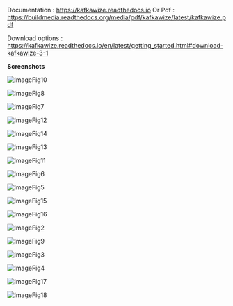 Documentation : https://kafkawize.readthedocs.io Or 
          Pdf : https://buildmedia.readthedocs.org/media/pdf/kafkawize/latest/kafkawize.pdf

Download options : https://kafkawize.readthedocs.io/en/latest/getting_started.html#download-kafkawize-3-1


<b>Screenshots</b>

![ImageFig10](https://github.com/kafkawize/kafkawize/blob/master/screenshots/login.JPG)

![ImageFig8](https://github.com/kafkawize/kafkawize/blob/master/screenshots/BrowseTopics.JPG)

![ImageFig7](https://github.com/kafkawize/kafkawize/blob/master/screenshots/BrowseAcls.JPG)

![ImageFig12](https://github.com/kafkawize/kafkawize/blob/master/screenshots/ProducersConsumers.JPG)

![ImageFig14](https://github.com/kafkawize/kafkawize/blob/master/screenshots/RequestTopic.JPG)

![ImageFig13](https://github.com/kafkawize/kafkawize/blob/master/screenshots/RequestACL.JPG)

![ImageFig11](https://github.com/kafkawize/kafkawize/blob/master/screenshots/MyRequests.JPG)

![ImageFig6](https://github.com/kafkawize/kafkawize/blob/master/screenshots/ApproveTopics.JPG)

![ImageFig5](https://github.com/kafkawize/kafkawize/blob/master/screenshots/ApproveACL.JPG)

![ImageFig15](https://github.com/kafkawize/kafkawize/blob/master/screenshots/SynchronizeAcls.JPG)

![ImageFig16](https://github.com/kafkawize/kafkawize/blob/master/screenshots/SynchronizeTopics.JPG)

![ImageFig2](https://github.com/kafkawize/kafkawize/blob/master/screenshots/AddCluster.JPG)

![ImageFig9](https://github.com/kafkawize/kafkawize/blob/master/screenshots/Environments.JPG)

![ImageFig3](https://github.com/kafkawize/kafkawize/blob/master/screenshots/AddTeam.JPG)

![ImageFig4](https://github.com/kafkawize/kafkawize/blob/master/screenshots/AddUser.JPG)

![ImageFig17](https://github.com/kafkawize/kafkawize/blob/master/screenshots/ActivityLog.JPG)

![ImageFig18](https://github.com/kafkawize/kafkawize/blob/master/screenshots/ViewUsers.JPG)
